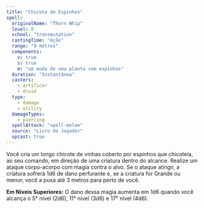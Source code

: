 ```yaml
---
title: "Chicote de Espinhos"
spell:
  originalName: "Thorn Whip"
  level: 0
  school: "transmutation"
  castingTime: "Ação"
  range: "9 metros"
  components:
    v: true
    s: true
    m: "um muda de uma planta com espinhos"
  duration: "Instantânea"
  casters:
    - artificer
    - druid
  type:
    - damage
    - utility
  damageTypes:
    - piercing
  spellAttack: "spell-melee"
  source: "Livro do Jogador"
  upcast: true
---
```


Você cria um longo chicote de vinhas coberto por espinhos que chicoteia, ao seu comando, em direção de uma criatura dentro do alcance. Realize um ataque corpo-acorpo com magia contra o alvo. Se o ataque atingir, a criatura sofrerá 1d6 de dano perfurante e, se a criatura for Grande ou menor, você a puxa até 3 metros para perto de você.

**Em Níveis Superiores:** O dano dessa magia aumenta em 1d6 quando você alcança o 5° nível (2d6), 11° nível (3d6) e 17° nível (4d6).
